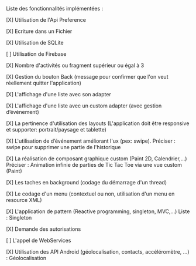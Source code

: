 Liste des fonctionnalités implémentées :

[X] Utilisation de l'Api Preference


[X] Ecriture dans un Fichier

[X] Utilisation de SQLite

[ ] Utilisation de Firebase

[X] Nombre d'activités ou fragment supérieur ou égal à 3

[X] Gestion du bouton Back (message pour confirmer que l'on veut réellement quitter l'application)

[X] L'affichage d'une liste avec son adapter

[X] L'affichage d'une liste avec un custom adapter (avec gestion d’événement)

[X] La pertinence d'utilisation des layouts (L'application doit être responsive et supporter: portrait/paysage et tablette)

[X] L'utilisation de d’événement améliorant l'ux (pex: swipe). Préciser : swipe pour supprimer une partie de l'historique

[X] La réalisation de composant graphique custom (Paint 2D, Calendrier,...) Préciser : Animation infinie de parties de Tic Tac Toe via une vue custom (Paint)

[X] Les taches en background (codage du démarrage d'un thread)

[X] Le codage d'un menu (contextuel ou non, utilisation d'un menu en resource XML)

[X] L'application de pattern (Reactive programming, singleton, MVC,...) Liste : Singleton

[X] Demande des autorisations

[ ] L'appel de WebServices

[X] Utilisation des API Android (géolocalisation, contacts, accéléromètre, ...) : Géolocalisation
